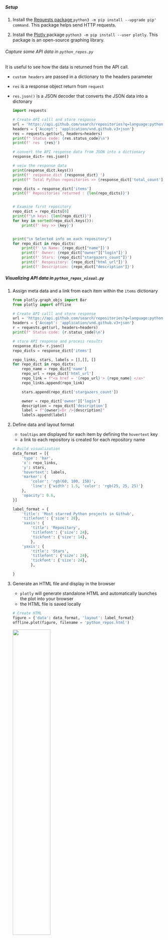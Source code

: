 ##### Setup


1) Install the <a href = "https://requests.readthedocs.io/en/master/"> Requests package </a> `python3 -m pip install --upgrade pip' command`. This package helps send HTTP requests.

2) Install the <a href = "https://plotly.com/python/"> Plotly </a> package `python3 -m pip install --user plotly`. This package is an open-source graphing library.

###### Capture some API data in `python_repos.py`         

It is useful to see how the data is returned from the API call.

- `custom headers` are passed in a dictionary to the headers parameter
- `res` is a response object return from `request`
- `res.json()` is a JSON decoder that converts the JSON data into a dictonary

    ~~~ py
    import requests  

    # Create API calll and store response
    url = 'https://api.github.com/search/repositories?q=language:python&sort=stars'
    headers = {'Accept': 'application/vnd.github.v3+json'}
    res = requests.get(url, headers=headers)
    print(f" Status code: {res.status_code}\n")
    print(f' res  {res}')

    # convert the API response data from JSON into a dictionary
    response_dict= res.json()

    # veiw the response data
    print(response_dict.keys())
    print(f' response_dict {response_dict} ')
    print(f" Total Python repositories >> {response_dict['total_count']}")

    repo_dicts = response_dict['items']
    print(f' Repositories returned : {len(repo_dicts)}')


    # Examine first repository
    repo_dict = repo_dicts[0]
    print(f"\n keys: {len(repo_dict)}")
    for key in sorted(repo_dict.keys()):
        print(f' key >> {key}')


    print("\n Selected info on each repository")    
    for repo_dict in repo_dicts:
        print(f' \n Name: {repo_dict["name"]}')
        print(f' Owner: {repo_dict["owner"]["login"]}')
        print(f' Stars: {repo_dict["stargazers_count"]}')
        print(f' Respository: {repo_dict["html_url"]}')
        print(f' Description: {repo_dict["description"]}')
    ~~~

##### Visualizing API data in `python_repos_visual.py`

1) Assign meta data and a link from each item within the `items` dictionary

    ~~~ py
    from plotly.graph_objs import Bar
    from plotly import offline

    # Create API calll and store response
    url = 'https://api.github.com/search/repositories?q=language:python&sort=stars'
    headers = {'Accept': 'application/vnd.github.v3+json'}
    r = requests.get(url, headers=headers)
    print(f" Status code: {r.status_code}\n")

    # store API response and process results
    response_dict= r.json()
    repo_dicts = response_dict['items']

    repo_links, stars, labels = [],[], []
    for repo_dict in repo_dicts:
        repo_name = repo_dict['name']
        repo_url = repo_dict['html_url']
        repo_link = f"<a href = '{repo_url}'> {repo_name} </a>"
        repo_links.append(repo_link)    

        stars.append(repo_dict['stargazers_count'])

        owner = repo_dict['owner']['login']
        description = repo_dict['description']
        label = f"{owner}<br />{description}"
        labels.append(label)
    ~~~


2) Define data and layout format

    - `tooltips` are displayed for each item by defining the `hovertext` key
    - a link to each repository is created for each repository name

    ~~~ py
    # Build visualization
    data_format = [{
        'type': 'bar',
        'x': repo_links,
        'y': stars,
        'hovertext': labels,
        'marker': {
            'color': 'rgb(60, 100, 150)',
            'line': {'width': 1.5, 'color': 'rgb(25, 25, 25)'}
        },
        'opacity': 0.6,
    }]

    label_format = {
        'title': 'Most starred Python projects in Github',
        'titlefont': {'size': 28},
        'xaxis': {
            'title': 'Repository',
            'titlefont': {'size': 24},
            'tickfont': {'size': 14},
            },
        'yaxis': {
            'title': 'Stars',
            'titlefont': {'size': 24},
            'tickfont': {'size': 24},        
            },

    }
    ~~~

3) Generate an HTML file and display in the browser

    - `plotly` will generate standalone HTML and automatically launches the plot into your browser
    - the HTML file is saved locally

    ~~~ py
    # Create HTML
    figure = {'data': data_format, 'layout': label_format}
    offline.plot(figure, filename = 'python_repos.html')
    ~~~

    <img src = "GitHub_python.png" width = "50%"/>

###### A similar approach using the <a href = "https://github.com/HackerNews/API/"> HackerNews API </a>    

~~~ py
from operator import itemgetter
import time
import requests

from plotly.graph_objs import Bar
from plotly import offline

# Make an API call and store response data
url = "https://hacker-news.firebaseio.com/v0/topstories.json"

res =requests.get(url)
print(f' Status Code: {res.status_code}')

# Process info about each submission
submission_ids = res.json()
submission_dicts = []




for submission_id in submission_ids[:30]:
    # Make a separate API call for each submission
    url = f"https://hacker-news.firebaseio.com/v0/item/{submission_id}.json"
    res = requests.get(url)
    print(f' id: {submission_id}\t status: {res.status_code}')
    response_dict = res.json()

    # Create dictionary for each article
    submission_dict = {
        'title': response_dict['title'],
        'hn_link': f"http://news.ycombinator.com/item?id={submission_id}",
        'time': response_dict['time'],
        # 'comments': response_dict['descendants'],
        'score': response_dict['score'],
    }
    submission_dicts.append(submission_dict)

# submission_dicts = sorted(submission_dicts, key=itemgetter('comments'), reverse=True)
submission_dicts = sorted(submission_dicts, key=itemgetter('score', 'time'), reverse=True)

article_links, score_val, labels = [], [], []

for submission_dict in submission_dicts:
    # print(f'\n Title: {submission_dict["title"]}')
    # print(f' Discussion link: {submission_dict["hn_link"]}')
    # # print(f' Comments: {submission_dict["comments"]}')
    # print(f' Score: {submission_dict["score"]}')
    # print(f' Date: {time.ctime(submission_dict["time"])}')

    article_link = f'<a> {submission_dict["hn_link"]} </a>'
    article_links.append(article_link)

    score_val.append(submission_dict['score'])

    labels.append(submission_dict['title'])

data_format = [{
    'type': 'bar',
    'x': article_links,
    'y': score_val,
    'hovertext': labels,
    'marker': {
        'color': 'rgb(110, 10, 200)',
        'line': {'width': 1.5, 'color': 'rgb(15, 125, 45)'}
    },
    'opacity': 0.6,
}] 

label_format = {
    'title': 'Highest scored articles on HackerNews',
    'titlefont': {'size': 28},
    'xaxis': {
        'title': 'HackerNews Articles',
        'titlefont': {'size': 24},
        'tickfont': {'size': 14},
        },
    'yaxis': {
        'title': 'Score',
        'titlefont': {'size': 24},
        'tickfont': {'size': 24},        
        },
}

figure = {'data': data_format, 'layout': label_format}
offline.plot(figure, filename = 'hacker_news.html')
~~~